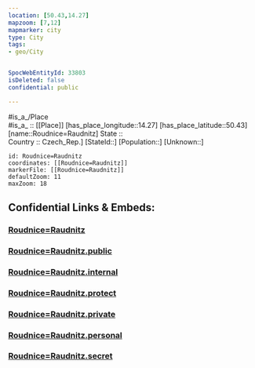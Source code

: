 ```yaml
---
location: [50.43,14.27] 
mapzoom: [7,12] 
mapmarker: city 
type: City
tags:
- geo/City


SpocWebEntityId: 33803
isDeleted: false
confidential: public

---
```

#is_a_/Place  
#is_a_ :: [[Place]] 
[has_place_longitude::14.27] 
[has_place_latitude::50.43] 
[name::Roudnice=Raudnitz] 
State ::  
Country :: Czech_Rep.] 
[StateId::] 
[Population::] 
[Unknown::] 


```leaflet
id: Roudnice=Raudnitz
coordinates: [[Roudnice=Raudnitz]] 
markerFile: [[Roudnice=Raudnitz]] 
defaultZoom: 11 
maxZoom: 18
```


## Confidential Links & Embeds: 

### [Roudnice=Raudnitz](/_Standards/Earth/Continent/Europe/Europe~Central/Czech_Republic/regions~Czech_Republic/Ústecký/City/Roudnice=Raudnitz.md) 

### [Roudnice=Raudnitz.public](/_public/Earth/Continent/Europe/Europe~Central/Czech_Republic/regions~Czech_Republic/Ústecký/City/Roudnice=Raudnitz.public.md) 

### [Roudnice=Raudnitz.internal](/_internal/Earth/Continent/Europe/Europe~Central/Czech_Republic/regions~Czech_Republic/Ústecký/City/Roudnice=Raudnitz.internal.md) 

### [Roudnice=Raudnitz.protect](/_protect/Earth/Continent/Europe/Europe~Central/Czech_Republic/regions~Czech_Republic/Ústecký/City/Roudnice=Raudnitz.protect.md) 

### [Roudnice=Raudnitz.private](/_private/Earth/Continent/Europe/Europe~Central/Czech_Republic/regions~Czech_Republic/Ústecký/City/Roudnice=Raudnitz.private.md) 

### [Roudnice=Raudnitz.personal](/_personal/Earth/Continent/Europe/Europe~Central/Czech_Republic/regions~Czech_Republic/Ústecký/City/Roudnice=Raudnitz.personal.md) 

### [Roudnice=Raudnitz.secret](/_secret/Earth/Continent/Europe/Europe~Central/Czech_Republic/regions~Czech_Republic/Ústecký/City/Roudnice=Raudnitz.secret.md)

